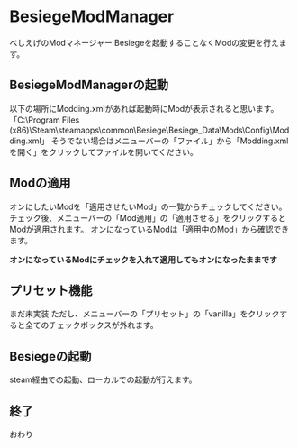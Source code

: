 # BesiegeModManager
べしえげのModマネージャー
Besiegeを起動することなくModの変更を行えます。

## BesiegeModManagerの起動
以下の場所にModding.xmlがあれば起動時にModが表示されると思います。
「C:\Program Files (x86)\Steam\steamapps\common\Besiege\Besiege_Data\Mods\Config\Modding.xml」
そうでない場合はメニューバーの「ファイル」から「Modding.xmlを開く」をクリックしてファイルを開いてください。

## Modの適用
オンにしたいModを「適用させたいMod」の一覧からチェックしてください。
チェック後、メニューバーの「Mod適用」の「適用させる」をクリックするとModが適用されます。
オンになっているModは「適用中のMod」から確認できます。

**オンになっているModにチェックを入れて適用してもオンになったままです**

## プリセット機能
まだ未実装
ただし、メニューバーの「プリセット」の「vanilla」をクリックすると全てのチェックボックスが外れます。

## Besiegeの起動
steam経由での起動、ローカルでの起動が行えます。

## 終了
おわり
